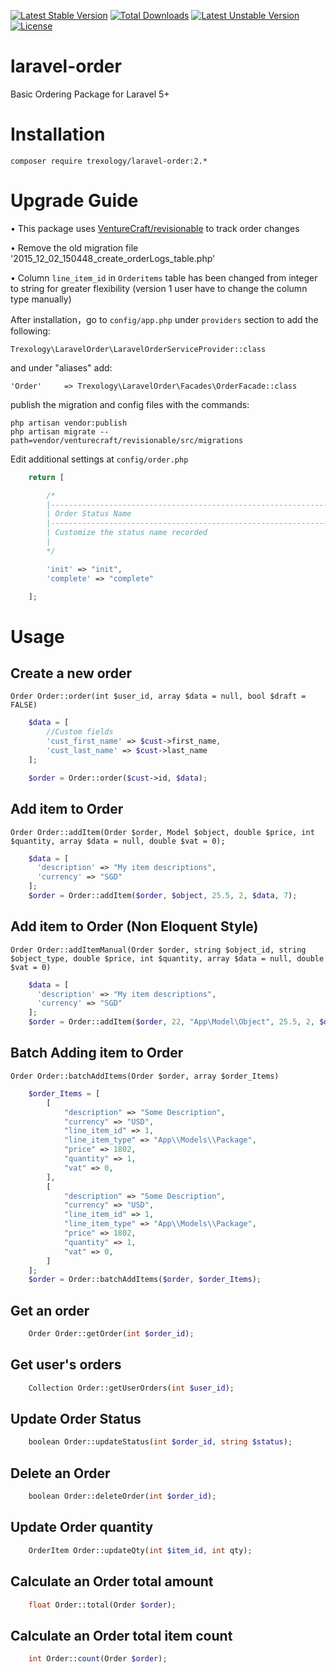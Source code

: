 [![Latest Stable Version](https://poser.pugx.org/trexology/laravel-order/v/stable)](https://packagist.org/packages/trexology/laravel-order) [![Total Downloads](https://poser.pugx.org/trexology/laravel-order/downloads)](https://packagist.org/packages/trexology/laravel-order) [![Latest Unstable Version](https://poser.pugx.org/trexology/laravel-order/v/unstable)](https://packagist.org/packages/trexology/laravel-order) [![License](https://poser.pugx.org/trexology/laravel-order/license)](https://packagist.org/packages/trexology/laravel-order)

# laravel-order
Basic Ordering Package for Laravel 5+

# Installation

    composer require trexology/laravel-order:2.*

# Upgrade Guide
• This package uses [VentureCraft/revisionable](https://github.com/VentureCraft/revisionable/) to track order changes

• Remove the old migration file '2015_12_02_150448_create_orderLogs_table.php'

• Column `line_item_id` in `Orderitems` table has been changed from integer to string for greater flexibility (version 1 user have to change the column type manually)

After installation，go to `config/app.php` under `providers` section to add the following:

    Trexology\LaravelOrder\LaravelOrderServiceProvider::class

and under "aliases" add:

    'Order'     => Trexology\LaravelOrder\Facades\OrderFacade::class


publish the migration and config files with the commands:

    php artisan vendor:publish
    php artisan migrate --path=vendor/venturecraft/revisionable/src/migrations

Edit additional settings at `config/order.php`

```php
    return [

        /*
        |--------------------------------------------------------------------------
        | Order Status Name
        |--------------------------------------------------------------------------
        | Customize the status name recorded
        |
        */

        'init' => "init",
        'complete' => "complete"

    ];
```

# Usage

## Create a new order
`Order Order::order(int $user_id, array $data = null, bool $draft = FALSE)`
```php
    $data = [
        //Custom fields
        'cust_first_name' => $cust->first_name,
        'cust_last_name' => $cust->last_name
    ];

    $order = Order::order($cust->id, $data);
```

## Add item to Order
`Order Order::addItem(Order $order, Model $object, double $price, int $quantity, array $data = null, double $vat = 0);`
```php
    $data = [
      'description' => "My item descriptions",
      'currency' => "SGD"
    ];
    $order = Order::addItem($order, $object, 25.5, 2, $data, 7);
```

## Add item to Order (Non Eloquent Style)
`Order Order::addItemManual(Order $order, string $object_id, string $object_type, double $price, int $quantity, array $data = null, double $vat = 0)`
```php
    $data = [
      'description' => "My item descriptions",
      'currency' => "SGD"
    ];
    $order = Order::addItem($order, 22, "App\Model\Object", 25.5, 2, $data, 7);
```

## Batch Adding item to Order
`Order Order::batchAddItems(Order $order, array $order_Items)`
```php
    $order_Items = [
        [
            "description" => "Some Description",
            "currency" => "USD",
            "line_item_id" => 1,
            "line_item_type" => "App\\Models\\Package",
            "price" => 1802,
            "quantity" => 1,
            "vat" => 0,
        ],
        [
            "description" => "Some Description",
            "currency" => "USD",
            "line_item_id" => 1,
            "line_item_type" => "App\\Models\\Package",
            "price" => 1802,
            "quantity" => 1,
            "vat" => 0,
        ]
    ];
    $order = Order::batchAddItems($order, $order_Items);
```

## Get an order
```php
    Order Order::getOrder(int $order_id);
```

## Get user's orders
```php
    Collection Order::getUserOrders(int $user_id);
```

## Update Order Status
```php
    boolean Order::updateStatus(int $order_id, string $status);
```

## Delete an Order
```php
    boolean Order::deleteOrder(int $order_id);
```

## Update Order quantity
```php
    OrderItem Order::updateQty(int $item_id, int qty);
```

## Calculate an Order total amount
```php
    float Order::total(Order $order);
```

## Calculate an Order total item count
```php
    int Order::count(Order $order);
```
